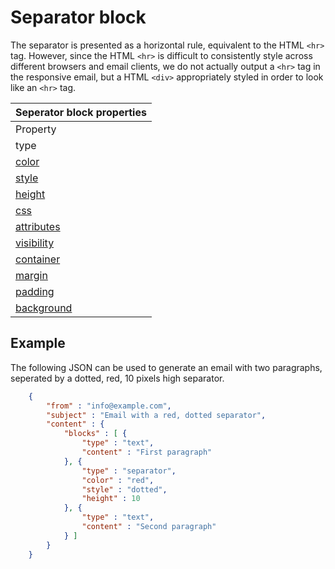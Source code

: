 # Separator block

The separator is presented as a horizontal rule, equivalent to the HTML ```<hr>``` tag. 
However, since the HTML ```<hr>``` is difficult to consistently style across
different browsers and email clients, we do not actually output a ```<hr>```
tag in the responsive email, but a HTML ```<div>``` appropriately 
styled in order to look like an ```<hr>``` tag. 

| Seperator block properties |
| --- |
| Property | Value | Desc. |
| type | "separator" | Identifies the block as a separator |
| [color](copernica-docs:ResponsiveEmail/json/property-separator-color) | _string_ | The color of the seperator. Default #cccccc |
| [style](copernica-docs:ResponsiveEmail/json/property-separator-style) | _string_ | The style of the seperator. |
| [height](copernica-docs:ResponsiveEmail/json/property-separator-height) | _integer_ | The height of the seperator in pixels. Defaults to 4. |
| [css](copernica-docs:ResponsiveEmail/json/property-css) | _object_ | Add custom css to the generated HTML element |
| [attributes](copernica-docs:ResponsiveEmail/json/property-attributes) | _object_ | Add custom HTML attributes to HTML element |
| [visibility](copernica-docs:ResponsiveEmail/json/property-visibility) | _object_ | Visibility based on device, client and/or receiver. |
| [container](copernica-docs:ResponsiveEmail/json/property-container) | _object_ | Get access to the table cell that houses this block |
| [margin](copernica-docs:ResponsiveEmail/json/property-margin) | _mixed_ | Whitespace around the block |
| [padding](copernica-docs:ResponsiveEmail/json/property-padding) | _mixed_ | Whitespace around the block, this whitespace will have a background |
| [background](copernica-docs:ResponsiveEmail/json/property-background) | _object_ | The background of the block. |


## Example

The following JSON can be used to generate an email with two paragraphs,
seperated by a dotted, red, 10 pixels high separator.


````json
    {
        "from" : "info@example.com",
        "subject" : "Email with a red, dotted separator",
        "content" : {
            "blocks" : [ {
                "type" : "text",
                "content" : "First paragraph"
            }, {
                "type" : "separator",
                "color" : "red",
                "style" : "dotted",
                "height" : 10
            }, {
                "type" : "text",
                "content" : "Second paragraph"
            } ]
        }
    }
````
